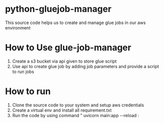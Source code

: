 # python-gluejob-manager
 This source code helps us to create and manage glue jobs in our aws environment
 


# How to Use glue-job-manager
1.  Create a s3 bucket via api given to store glue script
2.  Use api to create glue job by adding job parameters and provide a script to run jobs 


# How to run 

1. Clone the source code to your system and setup aws credentials
2. Create a virtual env and install all requirement.txt 
3. Run the code by using command  " uvicorn main:app --reload :
